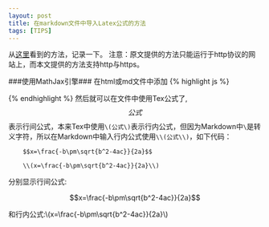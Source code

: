 ```yaml
---
layout: post
title: 在markdown文件中导入Latex公式的方法
tags: [TIPS]
---
```

<script src='https://cdnjs.cloudflare.com/ajax/libs/mathjax/2.7.2/MathJax.js?config=TeX-MML-AM_CHTML'></script>
从[这里](http://blog.csdn.net/xiahouzuoxin/article/details/26478179)看到的方法，记录一下。
注意：原文提供的方法只能运行于http协议的网站上，而本文提供的方法支持http与https。

###使用MathJax引擎###
在html或md文件中添加
{% highlight js %}
<script src='https://cdnjs.cloudflare.com/ajax/libs/mathjax/2.7.2/MathJax.js?config=TeX-MML-AM_CHTML'></script>
{% endhighlight %}
然后就可以在文件中使用Tex公式了,$$公式$$表示行间公式，本来Tex中使用```\(公式\)```表示行内公式，但因为Markdown中```\```是转义字符，所以在Markdown中输入行内公式使用```\\(公式\\)```，如下代码：

		$$x=\frac{-b\pm\sqrt{b^2-4ac}}{2a}$$

		\\(x=\frac{-b\pm\sqrt{b^2-4ac}}{2a}\\)

分别显示行间公式:

$$x=\frac{-b\pm\sqrt{b^2-4ac}}{2a}$$

和行内公式:\\(x=\frac{-b\pm\sqrt{b^2-4ac}}{2a}\\)
